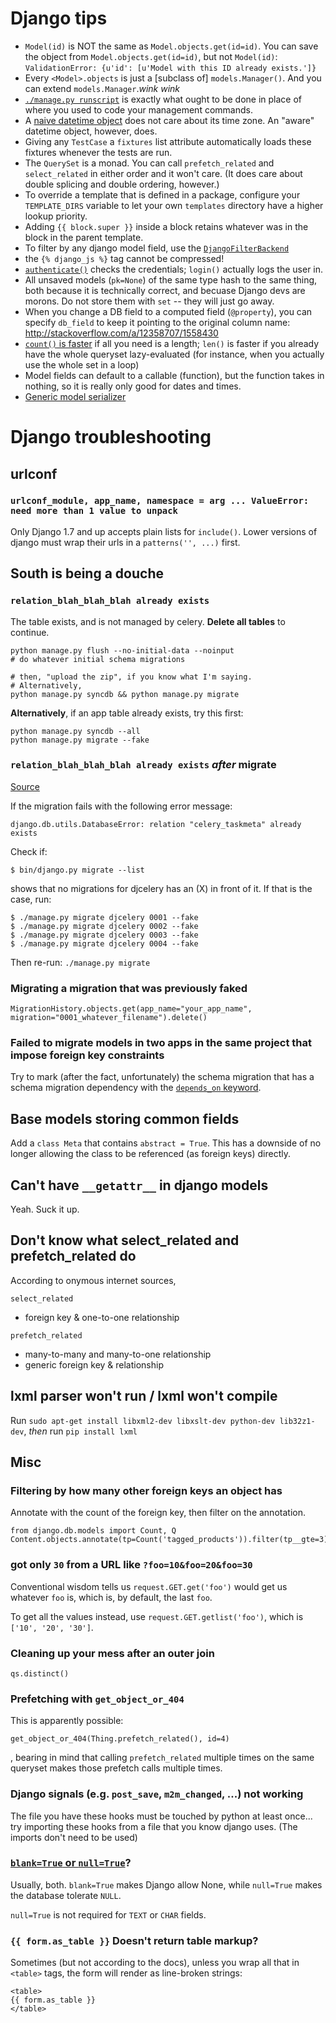 # Django tips

* `Model(id)` is NOT the same as `Model.objects.get(id=id)`. You can save the object from `Model.objects.get(id=id)`, but not `Model(id)`: `ValidationError: {u'id': [u'Model with this ID already exists.']}`
* Every `<Model>.objects` is just a [subclass of] `models.Manager()`. And you can extend `models.Manager`.*wink wink*
* [`./manage.py runscript`](http://django-extensions.readthedocs.org/en/latest/runscript.html) is exactly what ought to be done in place of where you used to code your management commands.
* A [naive datetime object](https://docs.python.org/2/library/datetime.html) does not care about its time zone. An "aware" datetime object, however, does.
* Giving any `TestCase` a `fixtures` list attribute automatically loads these fixtures whenever the tests are run.
* The `QuerySet` is a monad. You can call `prefetch_related` and `select_related` in either order and it won't care. (It does care about double splicing and double ordering, however.)
* To override a template that is defined in a package, configure your `TEMPLATE_DIRS` variable to let your own `templates` directory have a higher lookup priority.
* Adding `{{ block.super }}` inside a block retains whatever was in the block in the parent template.
* To filter by any django model field, use the [`DjangoFilterBackend`](http://stackoverflow.com/a/2137652)
* the `{% django_js %}` tag cannot be compressed!
* [`authenticate()`](https://docs.djangoproject.com/en/1.6/topics/auth/default/#django.contrib.auth.authenticate) checks the credentials; `login()` actually logs the user in.
* All unsaved models (`pk=None`) of the same type hash to the same thing, both because it is technically correct, and becuase Django devs are morons. Do not store them with `set` -- they will just go away.
* When you change a DB field to a computed field (`@property`), you can specify `db_field` to keep it pointing to the original column name: http://stackoverflow.com/a/12358707/1558430
* [`count()` is faster](http://stackoverflow.com/questions/14327036/count-vs-len-on-a-django-queryset) if all you need is a length; `len()` is faster if you already have the whole queryset lazy-evaluated (for instance, when you actually use the whole set in a loop)
* Model fields can default to a callable (function), but the function takes in nothing, so it is really only good for dates and times.
* [Generic model serializer](http://ihackernews.com/comments/8971480)

# Django troubleshooting

## urlconf

### `urlconf_module, app_name, namespace = arg ... ValueError: need more than 1 value to unpack`

Only Django 1.7 and up accepts plain lists for `include()`. Lower versions of django must wrap their urls in a `patterns('', ...)` first.

## South is being a douche

### `relation_blah_blah_blah already exists`

The table exists, and is not managed by celery. **Delete all tables** to continue.

```
python manage.py flush --no-initial-data --noinput
# do whatever initial schema migrations

# then, "upload the zip", if you know what I'm saying.
# Alternatively,
python manage.py syncdb && python manage.py migrate
```

**Alternatively**, if an app table already exists, try this first:

```
python manage.py syncdb --all
python manage.py migrate --fake
```

### `relation_blah_blah_blah already exists` *after* migrate

[Source][github]

If the migration fails with the following error message:

```
django.db.utils.DatabaseError: relation "celery_taskmeta" already exists
```

Check if:

```
$ bin/django.py migrate --list
```

shows that no migrations for djcelery has an (X) in front of it. If that is the case, run:

```
$ ./manage.py migrate djcelery 0001 --fake
$ ./manage.py migrate djcelery 0002 --fake
$ ./manage.py migrate djcelery 0003 --fake
$ ./manage.py migrate djcelery 0004 --fake
```

Then re-run: `./manage.py migrate`

### Migrating a migration that was previously faked

`MigrationHistory.objects.get(app_name="your_app_name", migration="0001_whatever_filename").delete()`

### Failed to migrate models in two apps in the same project that impose foreign key constraints

Try to mark (after the fact, unfortunately) the schema migration that has a schema migration dependency with the [`depends_on` keyword][readthedocs].

## Base models storing common fields

Add a `class Meta` that contains `abstract = True`. 
This has a downside of no longer allowing the class to be referenced (as foreign keys) directly.

## Can't have `__getattr__` in django models

Yeah. Suck it up.

## Don't know what select_related and prefetch_related do
According to onymous internet sources,

`select_related`
- foreign key & one-to-one relationship

`prefetch_related`
- many-to-many and many-to-one relationship
- generic foreign key & relationship

## lxml parser won't run / lxml won't compile

Run `sudo apt-get install libxml2-dev libxslt-dev python-dev lib32z1-dev`, *then* run `pip install lxml`

## Misc

### Filtering by how many other foreign keys an object has

Annotate with the count of the foreign key, then filter on the annotation.

```
from django.db.models import Count, Q
Content.objects.annotate(tp=Count('tagged_products')).filter(tp__gte=3)
```

### got only `30` from a URL like `?foo=10&foo=20&foo=30`

Conventional wisdom tells us `request.GET.get('foo')` would get us whatever `foo` is, which is, by default, the last `foo`.

To get all the values instead, use `request.GET.getlist('foo')`, which is `['10', '20', '30']`.

### Cleaning up your mess after an outer join

```
qs.distinct()
```

### Prefetching with `get_object_or_404`

This is apparently possible:

```
get_object_or_404(Thing.prefetch_related(), id=4)
```

, bearing in mind that calling `prefetch_related` multiple times on the same queryset makes those prefetch calls multiple times.

### Django signals (e.g. `post_save`, `m2m_changed`, ...) not working

The file you have these hooks must be touched by python at least once... try importing these hooks from a file that you know django uses. (The imports don't need to be used)

### [`blank=True` or `null=True`](http://stackoverflow.com/a/8609425)?

Usually, both. `blank=True` makes Django allow None, while `null=True` makes the database tolerate `NULL`.

`null=True` is not required for `TEXT` or `CHAR` fields.

### `{{ form.as_table }}` Doesn't return table markup?

Sometimes (but not according to the docs), unless you wrap all that in `<table>` tags, the form will render as line-broken strings:

```
<table>
{{ form.as_table }}
</table>
```

[github]: https://github.com/devilry/devilry-deploy/blob/master/docs/src/migrationguides/1.4.0.rst#2-----migrate-the-database
[readthedocs]: http://south.readthedocs.org/en/latest/dependencies.html
